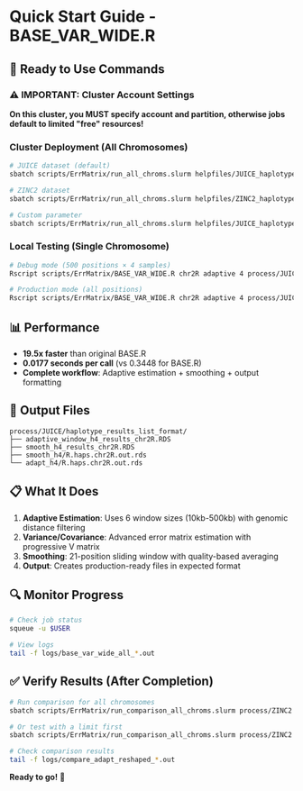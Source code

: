 # Quick Start Guide - BASE_VAR_WIDE.R

## 🚀 Ready to Use Commands

### ⚠️ IMPORTANT: Cluster Account Settings
**On this cluster, you MUST specify account and partition, otherwise jobs default to limited "free" resources!**

### Cluster Deployment (All Chromosomes)
```bash
# JUICE dataset (default)
sbatch scripts/ErrMatrix/run_all_chroms.slurm helpfiles/JUICE_haplotype_parameters.R process/JUICE

# ZINC2 dataset
sbatch scripts/ErrMatrix/run_all_chroms.slurm helpfiles/ZINC2_haplotype_parameters.R process/ZINC2

# Custom parameter
sbatch scripts/ErrMatrix/run_all_chroms.slurm helpfiles/JUICE_haplotype_parameters.R process/JUICE 6
```

### Local Testing (Single Chromosome)
```bash
# Debug mode (500 positions × 4 samples)
Rscript scripts/ErrMatrix/BASE_VAR_WIDE.R chr2R adaptive 4 process/JUICE helpfiles/JUICE_haplotype_parameters.R --debug --nonverbose

# Production mode (all positions)
Rscript scripts/ErrMatrix/BASE_VAR_WIDE.R chr2R adaptive 4 process/JUICE helpfiles/JUICE_haplotype_parameters.R --nonverbose
```

## 📊 Performance
- **19.5x faster** than original BASE.R
- **0.0177 seconds per call** (vs 0.3448 for BASE.R)
- **Complete workflow**: Adaptive estimation + smoothing + output formatting

## 📁 Output Files
```
process/JUICE/haplotype_results_list_format/
├── adaptive_window_h4_results_chr2R.RDS
├── smooth_h4_results_chr2R.RDS
├── smooth_h4/R.haps.chr2R.out.rds
└── adapt_h4/R.haps.chr2R.out.rds
```

## 📋 What It Does
1. **Adaptive Estimation**: Uses 6 window sizes (10kb-500kb) with genomic distance filtering
2. **Variance/Covariance**: Advanced error matrix estimation with progressive V matrix
3. **Smoothing**: 21-position sliding window with quality-based averaging
4. **Output**: Creates production-ready files in expected format

## 🔍 Monitor Progress
```bash
# Check job status
squeue -u $USER

# View logs
tail -f logs/base_var_wide_all_*.out
```

## ✅ Verify Results (After Completion)
```bash
# Run comparison for all chromosomes
sbatch scripts/ErrMatrix/run_comparison_all_chroms.slurm process/ZINC2

# Or test with a limit first
sbatch scripts/ErrMatrix/run_comparison_all_chroms.slurm process/ZINC2 100

# Check comparison results
tail -f logs/compare_adapt_reshaped_*.out
```

**Ready to go!** 🎉
